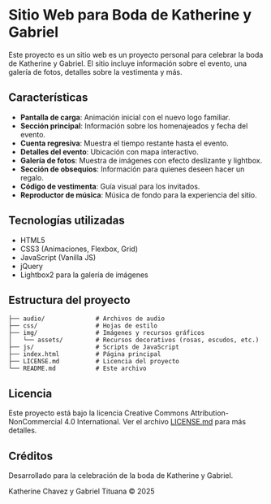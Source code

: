 # Sitio Web para Boda de Katherine y Gabriel

Este proyecto es un sitio web es un proyecto personal para celebrar la boda de Katherine y Gabriel. El sitio incluye información sobre el evento, una galería de fotos, detalles sobre la vestimenta y más.

## Características

- **Pantalla de carga**: Animación inicial con el nuevo logo familiar.
- **Sección principal**: Información sobre los homenajeados y fecha del evento.
- **Cuenta regresiva**: Muestra el tiempo restante hasta el evento.
- **Detalles del evento**: Ubicación con mapa interactivo.
- **Galería de fotos**: Muestra de imágenes con efecto deslizante y lightbox.
- **Sección de obsequios**: Información para quienes deseen hacer un regalo.
- **Código de vestimenta**: Guía visual para los invitados.
- **Reproductor de música**: Música de fondo para la experiencia del sitio.

## Tecnologías utilizadas

- HTML5
- CSS3 (Animaciones, Flexbox, Grid)
- JavaScript (Vanilla JS)
- jQuery
- Lightbox2 para la galería de imágenes

## Estructura del proyecto

```
├── audio/              # Archivos de audio
├── css/                # Hojas de estilo
├── img/                # Imágenes y recursos gráficos
│   └── assets/         # Recursos decorativos (rosas, escudos, etc.)
├── js/                 # Scripts de JavaScript
├── index.html          # Página principal
├── LICENSE.md          # Licencia del proyecto
└── README.md           # Este archivo
```

## Licencia

Este proyecto está bajo la licencia Creative Commons Attribution-NonCommercial 4.0 International. Ver el archivo [LICENSE.md](LICENSE.md) para más detalles.

## Créditos

Desarrollado para la celebración de la boda de Katherine y Gabriel.

Katherine Chavez y Gabriel Tituana © 2025